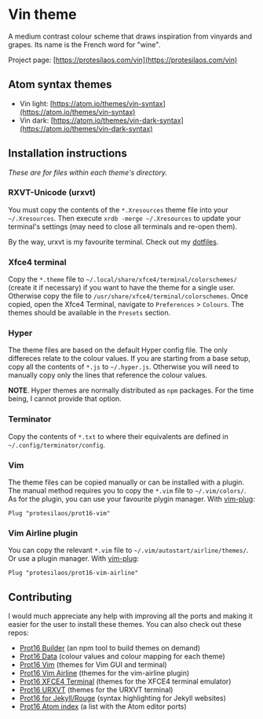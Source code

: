# Vin theme

A medium contrast colour scheme that draws inspiration from vinyards and grapes. Its name is the French word for "wine".

Project page: [https://protesilaos.com/vin](https://protesilaos.com/vin)

## Atom syntax themes

- Vin light: [https://atom.io/themes/vin-syntax](https://atom.io/themes/vin-syntax)
- Vin dark: [https://atom.io/themes/vin-dark-syntax](https://atom.io/themes/vin-dark-syntax)

## Installation instructions

*These are for files within each theme's directory.*

### RXVT-Unicode (urxvt)

You must copy the contents of the `*.Xresources` theme file into your `~/.Xresources`. Then execute `xrdb -merge ~/.Xresources` to update your terminal's settings (may need to close all terminals and re-open them).

By the way, urxvt is my favourite terminal. Check out my [dotfiles](https://github.com/protesilaos/dotfiles).

### Xfce4 terminal

Copy the `*.theme` file to `~/.local/share/xfce4/terminal/colorschemes/` (create it if necessary) if you want to have the theme for a single user. Otherwise copy the file to `/usr/share/xfce4/terminal/colorschemes`. Once copied, open the Xfce4 Terminal, navigate to `Preferences` > `Colours`. The themes should be available in the `Presets` section.

### Hyper

The theme files are based on the default Hyper config file. The only differeces relate to the colour values. If you are starting from a base setup, copy all the contents of `*.js` to `~/.hyper.js`. Otherwise you will need to manually copy only the lines that reference the colour values.

**NOTE**. Hyper themes are normally distributed as `npm` packages. For the time being, I cannot provide that option.

### Terminator

Copy the contents of `*.txt` to where their equivalents are defined in `~/.config/terminator/config`.

### Vim

The theme files can be copied manually or can be installed with a plugin. The manual method requires you to copy the `*.vim` file to `~/.vim/colors/`. As for the plugin, you can use your favourite plygin manager. With [vim-plug](https://github.com/junegunn/vim-plug):

```vim
Plug "protesilaos/prot16-vim"
```

### Vim Airline plugin

You can copy the relevant `*.vim` file to `~/.vim/autostart/airline/themes/`. Or use a plugin manager. With [vim-plug](https://github.com/junegunn/vim-plug):

```vim
Plug "protesilaos/prot16-vim-airline"
```

## Contributing

I would much appreciate any help with improving all the ports and making it easier for the user to install these themes. You can also check out these repos:

- [Prot16 Builder](https://github.com/protesilaos/prot16-builder) (an npm tool to build themes on demand)
- [Prot16 Data](https://github.com/protesilaos/prot16-data) (colour values and colour mapping for each theme)
- [Prot16 Vim](https://github.com/protesilaos/prot16-vim) (themes for Vim GUI and terminal)
- [Prot16 Vim Airline](https://github.com/protesilaos/prot16-vim-airline) (themes for the vim-airline plugin)
- [Prot16 XFCE4 Terminal](https://github.com/protesilaos/prot16-xfce4-terminal) (themes for the XFCE4 terminal emulator)
- [Prot16 URXVT](https://github.com/protesilaos/prot16-urxvt) (themes for the URXVT terminal)
- [Prot16 for Jekyll/Rouge](https://github.com/protesilaos/prot16-jekyll-rouge) (syntax highlighting for Jekyll websites)
- [Prot16 Atom index](https://github.com/protesilaos/prot16-atom-index) (a list with the Atom editor ports)
